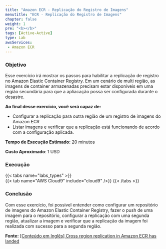 ```yaml
---
title: "Amazon ECR - Replicação do Registro de Imagens"
menutitle: "ECR - Replicação do Registro de Imagens"
chapter: false
weight: 1
pre: "<b></b>"
tags: [Active-Active]
type: Lab
awsServices:
 - Amazon ECR
---
```


### Objetivo

Esse exercício irá mostrar os passos para habilitar a replicação de registro no Amazon Elastic Container Registry. Em um cenário de multi região, as imagens de container armazenadas precisam estar disponíveis em uma região secundária para que a apliacação possa ser configurada durante o desastre.

**Ao final desse exercício, você será capaz de:**

- Configurar a replicação para outra região de um registro de imagens do Amazon ECR
- Listar imagens e verificar que a replicação está funcionando de acordo com a configuração aplicada.

**Tempo de Execução Estimado:** 20 minutos

**Custo Aproximado**: 1 USD

### Execução
{{< tabs name="labs_types" >}}  
{{< tab name="AWS Cloud9" include="cloud9" />}}
{{< /tabs >}}

### Conclusão

Com esse exercício, foi possivel entender como configurar um repositório de imagens do Amazon Elastic Container Registry, fazer o push de uma imagem para o repositório, configurar a replicação com uma segunda região, atualizar a imagem e verificar que a replicação da imagem foi realizada com sucesso para a segunda região.   

**Fonte:** [[Conteúdo em Inglês] Cross region replication in Amazon ECR has landed](https://aws.amazon.com/pt/blogs/containers/cross-region-replication-in-amazon-ecr-has-landed/)
